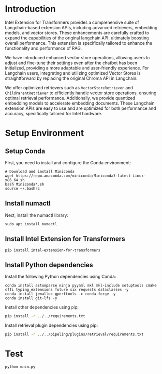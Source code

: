 # Introduction

Intel Extension for Transformers provides a comprehensive suite of Langchain-based extension APIs, including advanced retrievers, embedding models, and vector stores. These enhancements are carefully crafted to expand the capabilities of the original langchain API, ultimately boosting overall performance. This extension is specifically tailored to enhance the functionality and performance of RAG.


We have introduced enhanced vector store operations, allowing users to adjust and fine-tune their settings even after the chatbot has been initialized, providing a more adaptable and user-friendly experience. For Langchain users, integrating and utilizing optimized Vector Stores is straightforward by replacing the original Chroma API in Langchain.

We offer optimized retrievers such as `VectorStoreRetriever` and `ChildParentRetriever` to efficiently handle vector store operations, ensuring optimal retrieval performance. Additionally, we provide quantized embedding models to accelerate embedding documents. These Langchain extension APIs are easy to use and are optimized for both performance and accuracy, specifically tailored for Intel hardware.

# Setup Environment

## Setup Conda

First, you need to install and configure the Conda environment:

```shell
# Download and install Miniconda
wget https://repo.anaconda.com/miniconda/Miniconda3-latest-Linux-x86_64.sh
bash Miniconda*.sh
source ~/.bashrc
```

## Install numactl

Next, install the numactl library:

```shell
sudo apt install numactl
```

## Install Intel Extension for Transformers

```shell
pip install intel-extension-for-transformers
```

## Install Python dependencies

Install the following Python dependencies using Conda:

```shell
conda install astunparse ninja pyyaml mkl mkl-include setuptools cmake cffi typing_extensions future six requests dataclasses -y
conda install jemalloc gperftools -c conda-forge -y
conda install git-lfs -y
```

Install other dependencies using pip:

```bash
pip install -r ../../requirements.txt
```

Install retrieval plugin dependencies using pip:
```bash
pip install -r ../../pipeling/plugins/retrieval/requirements.txt
```

# Test

```shell
python main.py
```
